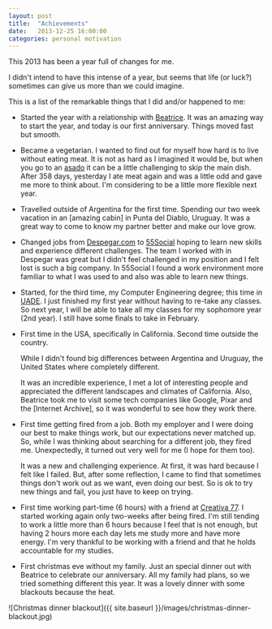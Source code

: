 ```yaml
---
layout: post
title:  "Achievements"
date:   2013-12-25 16:00:00
categories: personal motivation
---
```


This 2013 has been a year full of changes for me.

I didn't intend to have this intense of a year, but seems that life (or luck?)
sometimes can give us more than we could imagine.

This is a list of the remarkable things that I did and/or happened to me:

- Started the year with a relationship with
[Beatrice](http://www.beatricemurchphotography.com/).
It was an amazing way to start the year, and today is our first anniversary.
Things moved fast but smooth.

- Became a vegetarian. I wanted to find out for myself how hard is to live
without eating meat. It is not as hard as I imagined it would be, but when
you go to an [asado](http://www.flickr.com/photos/sanbor/3224732502/) it can be
a little challenging to skip the main dish. After 358 days, yesterday I ate
meat again and was a little odd and gave me more to think about. I'm considering
to be a little more flexible next year.

- Travelled outside of Argentina for the first time. Spending our two week
vacation in an [amazing cabin] in Punta del Diablo, Uruguay. It was a great way
to come to know my partner better and make our love grow.

- Changed jobs from [Despegar.com](http://www.despegar.com.ar/) to
[55Social](http://www.55social.com/) hoping to learn new skills
and experience different challenges. The team I worked with in Despegar was
great but I didn't feel challenged in my position and I felt lost is such a big
company. In 55Social I found a work environment more familiar to what I was used
to and also was able to learn new things.

- Started, for the third time, my Computer Engineering degree; this time in
[UADE](http://www.uade.edu.ar). I just finished my first year without having to
re-take any classes.
So next year, I will be able to take all my classes for my sophomore year
(2nd year). I still have some finals to take in February.

- First time in the USA, specifically in California. Second time outside the
country.

  While I didn't found big differences between Argentina and Uruguay, the
  United States where completely different.

  It was an incredible experience, I met a lot of interesting people and
  appreciated the different landscapes and climates of California. Also,
  Beatrice took me to visit some tech companies like Google, Pixar and
  the [Internet Archive], so it was wonderful to see how they work there. 

- First time getting fired from a job. Both my employer and I were doing our
best to make things work, but our expectations never matched up. So, while I
was thinking about searching for a different job, they fired me. Unexpectedly,
it turned out very well for me (I hope for them too).

  It was a new and challenging experience. At first, it was hard because I felt
  like I failed. But, after some reflection, I came to find that sometimes
  things don't work out as we want, even doing our best. So is ok to try new
  things and fail, you just have to keep on trying.

- First time working part-time (6 hours) with a friend at
[Creativa 77](http://www.creativa77.com.ar).
I started working again only two-weeks after being fired. I'm still tending to
work a little more than 6 hours because I feel that is not enough, but having
2 hours more each day lets me study more and have more energy.
I'm very thankful to be working with a friend and that he holds
accountable for my studies.

- First christmas eve without my family. Just an special dinner out with
Beatrice to celebrate our anniversary. All my family had plans, so we tried
something different this year. It was a lovely dinner with some blackouts
because the heat.

![Christmas dinner blackout]({{ site.baseurl }}/images/christmas-dinner-blackout.jpg)
